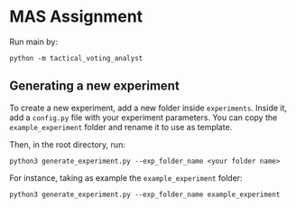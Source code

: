 # MAS Assignment

Run main by:

```
python -m tactical_voting_analyst
```

## Generating a new experiment

To create a new experiment, add a new folder inside `experiments`. Inside it, add a `config.py` file with your experiment parameters. You can copy the `example_experiment` folder and rename it to use as template.

Then, in the root directory, run:

```
python3 generate_experiment.py --exp_folder_name <your folder name>
```

For instance, taking as example the `example_experiment` folder:

```
python3 generate_experiment.py --exp_folder_name example_experiment
```
